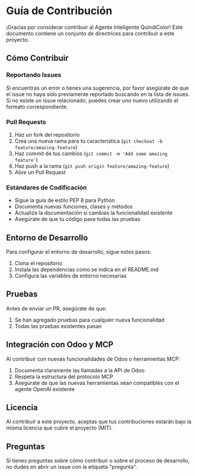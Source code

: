 # Guía de Contribución

¡Gracias por considerar contribuir al Agente Inteligente QuindíColor! Este documento contiene un conjunto de directrices para contribuir a este proyecto.

## Cómo Contribuir

### Reportando Issues

Si encuentras un error o tienes una sugerencia, por favor asegúrate de que el issue no haya sido previamente reportado buscando en la lista de issues. Si no existe un issue relacionado, puedes crear uno nuevo utilizando el formato correspondiente.

### Pull Requests

1. Haz un fork del repositorio
2. Crea una nueva rama para tu característica (`git checkout -b feature/amazing-feature`)
3. Haz commit de tus cambios (`git commit -m 'Add some amazing feature'`)
4. Haz push a la rama (`git push origin feature/amazing-feature`)
5. Abre un Pull Request

### Estándares de Codificación

- Sigue la guía de estilo PEP 8 para Python
- Documenta nuevas funciones, clases y métodos
- Actualiza la documentación si cambias la funcionalidad existente
- Asegúrate de que tu código pase todas las pruebas

## Entorno de Desarrollo

Para configurar el entorno de desarrollo, sigue estos pasos:

1. Clona el repositorio
2. Instala las dependencias como se indica en el README.md
3. Configura las variables de entorno necesarias

## Pruebas

Antes de enviar un PR, asegúrate de que:

1. Se han agregado pruebas para cualquier nueva funcionalidad
2. Todas las pruebas existentes pasan

## Integración con Odoo y MCP

Al contribuir con nuevas funcionalidades de Odoo o herramientas MCP:

1. Documenta claramente las llamadas a la API de Odoo
2. Respeta la estructura del protocolo MCP
3. Asegúrate de que las nuevas herramientas sean compatibles con el agente OpenAI existente

## Licencia

Al contribuir a este proyecto, aceptas que tus contribuciones estarán bajo la misma licencia que cubre el proyecto (MIT).

## Preguntas

Si tienes preguntas sobre cómo contribuir o sobre el proceso de desarrollo, no dudes en abrir un issue con la etiqueta "pregunta".
